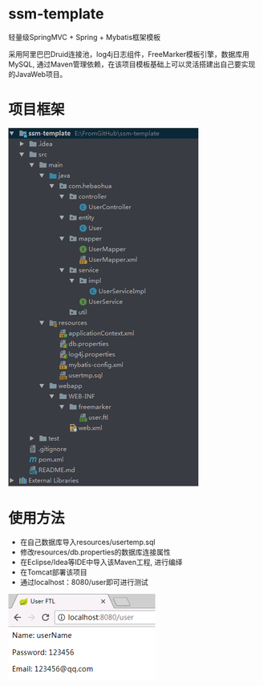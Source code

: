 # ssm-template
轻量级SpringMVC + Spring + Mybatis框架模板

采用阿里巴巴Druid连接池，log4j日志组件，FreeMarker模板引擎，数据库用MySQL, 通过Maven管理依赖，在该项目模板基础上可以灵活搭建出自己要实现的JavaWeb项目。

# 项目框架
![image](https://github.com/Acamy/Images/blob/master/2018-02-08_144758.png)

# 使用方法

- 在自己数据库导入resources/usertemp.sql
- 修改resources/db.properties的数据库连接属性
- 在Eclipse/Idea等IDE中导入该Maven工程, 进行编绎
- 在Tomcat部署该项目
- 通过localhost：8080/user即可进行测试

![image](https://github.com/Acamy/Images/blob/master/2018-02-08_144845.png)